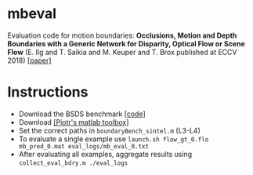 # mbeval
Evaluation code for motion boundaries:
**Occlusions, Motion and Depth Boundaries with a Generic Network for Disparity, Optical Flow or Scene Flow**
(E. Ilg and T. Saikia and M. Keuper and T. Brox published at ECCV 2018)
[[paper]](http://lmb.informatik.uni-freiburg.de/Publications/2018/ISKB18)

# Instructions

* Download the BSDS benchmark [[code]](https://www2.eecs.berkeley.edu/Research/Projects/CS/vision/grouping/resources.html)
* Download [[Piotr's matlab toolbox]](https://pdollar.github.io/toolbox/)
* Set the correct paths in `boundaryBench_sintel.m` (L3-L4)
* To evaluate a single example use `launch.sh flow_gt_0.flo mb_pred_0.mat eval_logs/mb_eval_0.txt`
* After evaluating all examples, aggregate results using `collect_eval_bdry.m ./eval_logs`
